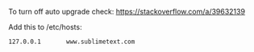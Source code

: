 To turn off auto upgrade check:
https://stackoverflow.com/a/39632139

Add this to /etc/hosts:
```
127.0.0.1       www.sublimetext.com
```